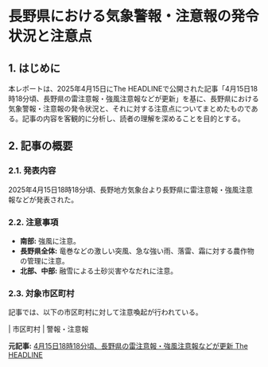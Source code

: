 # 長野県における気象警報・注意報の発令状況と注意点

## 1. はじめに

本レポートは、2025年4月15日にThe HEADLINEで公開された記事「4月15日18時18分頃、長野県の雷注意報・強風注意報などが更新」を基に、長野県における気象警報・注意報の発令状況と、それに対する注意点についてまとめたものである。記事の内容を客観的に分析し、読者の理解を深めることを目的とする。

## 2. 記事の概要

### 2.1. 発表内容

2025年4月15日18時18分頃、長野地方気象台より長野県に雷注意報・強風注意報などが発表された。

### 2.2. 注意事項

* **南部:** 強風に注意。
* **長野県全体:** 竜巻などの激しい突風、急な強い雨、落雷、霜に対する農作物の管理に注意。
* **北部、中部:** 融雪による土砂災害やなだれに注意。

### 2.3. 対象市区町村

記事では、以下の市区町村に対して注意喚起が行われている。

| 市区町村 | 警報・注意報 

**元記事:** [ 4月15日18時18分頃、長野県の雷注意報・強風注意報などが更新 The HEADLINE
](https://www.theheadline.jp/breakings/news/105852)